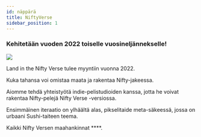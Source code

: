 ```yaml
---
id: näppärä
title: NiftyVerse
sidebar_position: 1
---
```


### Kehitetään vuoden 2022 toiselle vuosineljännekselle!

![](/img/niftyverse-snarfy.gif)

Land in the Nifty Verse tulee myyntiin vuonna 2022.

Kuka tahansa voi omistaa maata ja rakentaa Nifty-jakeessa.

Aiomme tehdä yhteistyötä indie-pelistudioiden kanssa, jotta he voivat rakentaa Nifty-pelejä Nifty Verse -versiossa.

Ensimmäinen iteraatio on ylhäältä alas, pikselitaide meta-säkeessä, jossa on urbaani Sushi-taiteen teema.

Kaikki Nifty Versen maahankinnat ****.
